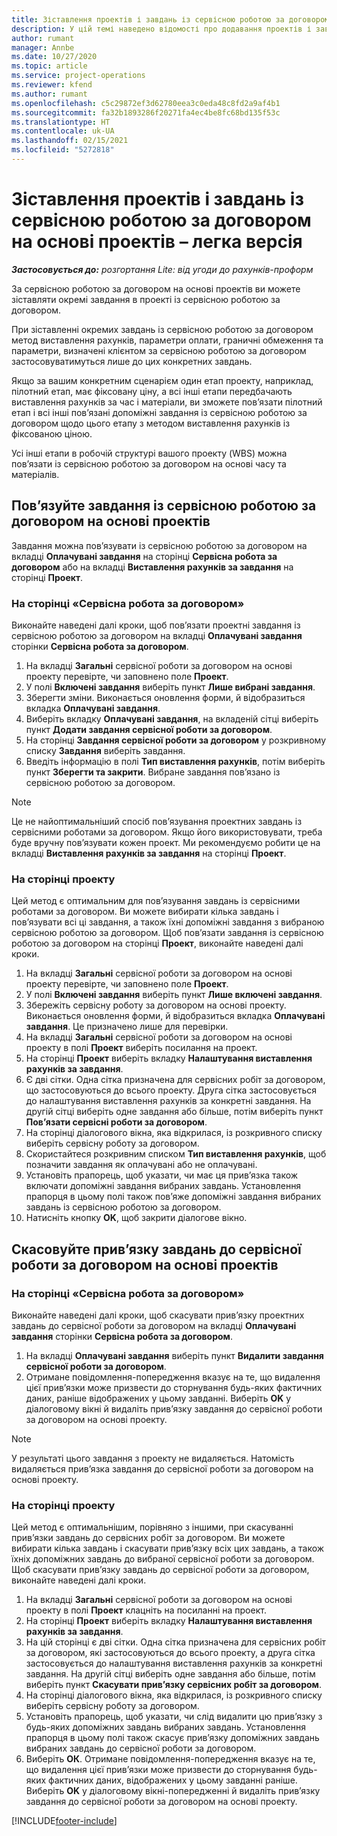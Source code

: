 ```yaml
---
title: Зіставлення проектів і завдань із сервісною роботою за договором на основі проектів – легка версія
description: У цій темі наведено відомості про додавання проектів і завдань до сервісної роботи за договором та видалення проектів і завдань із сервісної роботи за договором.
author: rumant
manager: Annbe
ms.date: 10/27/2020
ms.topic: article
ms.service: project-operations
ms.reviewer: kfend
ms.author: rumant
ms.openlocfilehash: c5c29872ef3d62780eea3c0eda48c8fd2a9af4b1
ms.sourcegitcommit: fa32b1893286f20271fa4ec4be8fc68bd135f53c
ms.translationtype: HT
ms.contentlocale: uk-UA
ms.lasthandoff: 02/15/2021
ms.locfileid: "5272818"
---
```

# <a name="map-projects-and-tasks-to-a-project-based-contract-line---lite"></a>Зіставлення проектів і завдань із сервісною роботою за договором на основі проектів – легка версія

_**Застосовується до:** розгортання Lite: від угоди до рахунків-проформ_

За сервісною роботою за договором на основі проектів ви можете зіставляти окремі завдання в проекті із сервісною роботою за договором.

При зіставленні окремих завдань із сервісною роботою за договором метод виставлення рахунків, параметри оплати, граничні обмеження та параметри, визначені клієнтом за сервісною роботою за договором застосовуватимуться лише до цих конкретних завдань.

Якщо за вашим конкретним сценарієм один етап проекту, наприклад, пілотний етап, має фіксовану ціну, а всі інші етапи передбачають виставлення рахунків за час і матеріали, ви зможете пов’язати пілотний етап і всі інші пов’язані допоміжні завдання із сервісною роботою за договором щодо цього етапу з методом виставлення рахунків із фіксованою ціною.

Усі інші етапи в робочій структурі вашого проекту (WBS) можна пов’язати із сервісною роботою за договором на основі часу та матеріалів.

## <a name="associate-tasks-to-project-based-contract-lines"></a>Пов’язуйте завдання із сервісною роботою за договором на основі проектів

Завдання можна пов’язувати із сервісною роботою за договором на вкладці **Оплачувані завдання** на сторінці **Сервісна робота за договором** або на вкладці **Виставлення рахунків за завдання** на сторінці **Проект**.

### <a name="from-the-contract-line-page"></a>На сторінці «Сервісна робота за договором»

Виконайте наведені далі кроки, щоб пов’язати проектні завдання із сервісною роботою за договором на вкладці **Оплачувані завдання** сторінки **Сервісна робота за договором**.

1. На вкладці **Загальні** сервісної роботи за договором на основі проекту перевірте, чи заповнено поле **Проект**.
2. У полі **Включені завдання** виберіть пункт **Лише вибрані завдання**.
3. Зберегти зміни. Виконається оновлення форми, й відобразиться вкладка **Оплачувані завдання**.
4. Виберіть вкладку **Оплачувані завдання**, на вкладеній сітці виберіть пункт **Додати завдання сервісної роботи за договором**.
5. На сторінці **Завдання сервісної роботи за договором** у розкривному списку **Завдання** виберіть завдання. 
6. Введіть інформацію в полі **Тип виставлення рахунків**, потім виберіть пункт **Зберегти та закрити**. Вибране завдання пов’язано із сервісною роботою за договором.

> [!NOTE]
> Це не найоптимальніший спосіб пов’язування проектних завдань із сервісними роботами за договором. Якщо його використовувати, треба буде вручну пов’язувати кожен проект. Ми рекомендуємо робити це на вкладці **Виставлення рахунків за завдання** на сторінці **Проект**.

### <a name="from-the-project-page"></a>На сторінці проекту

Цей метод є оптимальним для пов’язування завдань із сервісними роботами за договором. Ви можете вибирати кілька завдань і пов’язувати всі ці завдання, а також їхні допоміжні завдання з вибраною сервісною роботою за договором. Щоб пов’язати завдання із сервісною роботою за договором на сторінці **Проект**, виконайте наведені далі кроки.

1. На вкладці **Загальні** сервісної роботи за договором на основі проекту перевірте, чи заповнено поле **Проект**.
2. У полі **Включені завдання** виберіть пункт **Лише включені завдання**.
3. Збережіть сервісну роботу за договором на основі проекту. Виконається оновлення форми, й відобразиться вкладка **Оплачувані завдання**. Це призначено лише для перевірки.
4. На вкладці **Загальні** сервісної роботи за договором на основі проекту в полі **Проект** виберіть посилання на проект.
5. На сторінці **Проект** виберіть вкладку **Налаштування виставлення рахунків за завдання**.
6. Є дві сітки. Одна сітка призначена для сервісних робіт за договором, що застосовуються до всього проекту. Друга сітка застосовується до налаштування виставлення рахунків за конкретні завдання. На другій сітці виберіть одне завдання або більше, потім виберіть пункт **Пов’язати сервісні роботи за договором**.
7. На сторінці діалогового вікна, яка відкрилася, із розкривного списку виберіть сервісну роботу за договором.
8. Скористайтеся розкривним списком **Тип виставлення рахунків**, щоб позначити завдання як оплачувані або не оплачувані.
9. Установіть прапорець, щоб указати, чи має ця прив’язка також включати допоміжні завдання вибраних завдань. Установлення прапорця в цьому полі також пов’яже допоміжні завдання вибраних завдань із сервісною роботою за договором.
10. Натисніть кнопку **OK**, щоб закрити діалогове вікно.

## <a name="unassociate-tasks-from-project-based-contract-lines"></a>Скасовуйте прив’язку завдань до сервісної роботи за договором на основі проектів

### <a name="from-the-contract-line-page"></a>На сторінці «Сервісна робота за договором»

Виконайте наведені далі кроки, щоб скасувати прив’язку проектних завдань до сервісної роботи за договором на вкладці **Оплачувані завдання** сторінки **Сервісна робота за договором**.

1. На вкладці **Оплачувані завдання** виберіть пункт **Видалити завдання сервісної роботи за договором**.
2. Отримане повідомлення-попередження вказує на те, що видалення цієї прив’язки може призвести до сторнування будь-яких фактичних даних, раніше відображених у цьому завданні. Виберіть **OK** у діалоговому вікні й видаліть прив’язку завдання до сервісної роботи за договором на основі проекту. 

> [!NOTE]
> У результаті цього завдання з проекту не видаляється. Натомість видаляється прив’язка завдання до сервісної роботи за договором на основі проекту.

### <a name="from-the-project-page"></a>На сторінці проекту

Цей метод є оптимальнішим, порівняно з іншими, при скасуванні прив’язки завдань до сервісних робіт за договором. Ви можете вибирати кілька завдань і скасувати прив’язку всіх цих завдань, а також їхніх допоміжних завдань до вибраної сервісної роботи за договором. Щоб скасувати прив’язку завдань до сервісної роботи за договором, виконайте наведені далі кроки.

1. На вкладці **Загальні** сервісної роботи за договором на основі проекту в полі **Проект** клацніть на посиланні на проект.
2. На сторінці **Проект** виберіть вкладку **Налаштування виставлення рахунків за завдання**.
3. На цій сторінці є дві сітки. Одна сітка призначена для сервісних робіт за договором, які застосовуються до всього проекту, а друга сітка застосовується до налаштування виставлення рахунків за конкретні завдання. На другій сітці виберіть одне завдання або більше, потім виберіть пункт **Скасувати прив’язку сервісних робіт за договором**.
4. На сторінці діалогового вікна, яка відкрилася, із розкривного списку виберіть сервісну роботу за договором.
5. Установіть прапорець, щоб указати, чи слід видалити цю прив’язку з будь-яких допоміжних завдань вибраних завдань. Установлення прапорця в цьому полі також скасує прив’язку допоміжних завдань вибраних завдань до сервісної роботи за договором.
6. Виберіть **ОК**. Отримане повідомлення-попередження вказує на те, що видалення цієї прив’язки може призвести до сторнування будь-яких фактичних даних, відображених у цьому завданні раніше. Виберіть **OK** у діалоговому вікні-попередженні й видаліть прив’язку завдання до сервісної роботи за договором на основі проекту.


[!INCLUDE[footer-include](../../includes/footer-banner.md)]